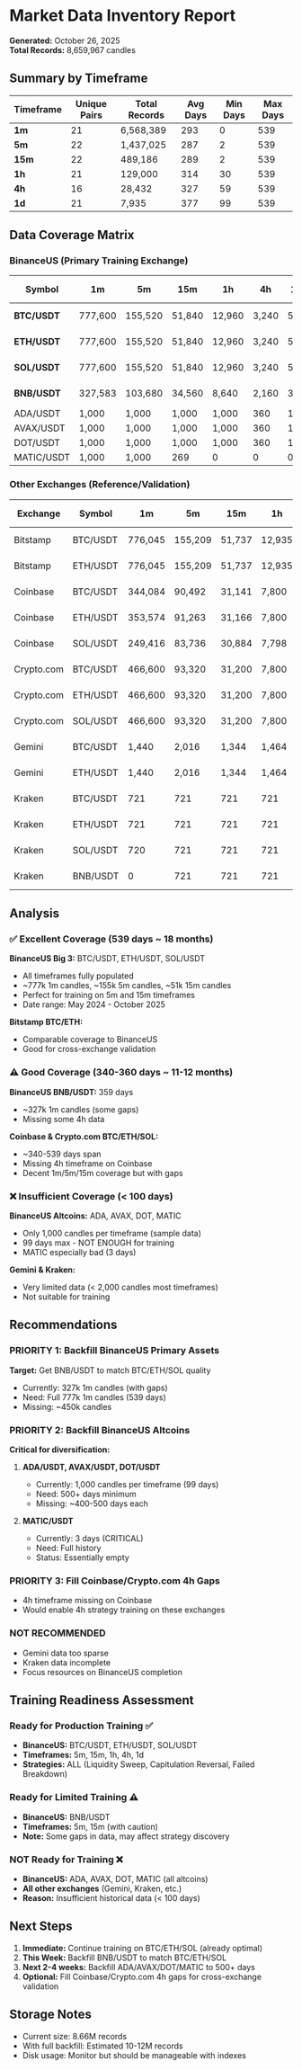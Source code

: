 # Market Data Inventory Report
**Generated:** October 26, 2025  
**Total Records:** 8,659,967 candles

## Summary by Timeframe

| Timeframe | Unique Pairs | Total Records | Avg Days | Min Days | Max Days |
|-----------|--------------|---------------|----------|----------|----------|
| **1m**    | 21           | 6,568,389     | 293      | 0        | 539      |
| **5m**    | 22           | 1,437,025     | 287      | 2        | 539      |
| **15m**   | 22           | 489,186       | 289      | 2        | 539      |
| **1h**    | 21           | 129,000       | 314      | 30       | 539      |
| **4h**    | 16           | 28,432        | 327      | 59       | 539      |
| **1d**    | 21           | 7,935         | 377      | 99       | 539      |

## Data Coverage Matrix

### BinanceUS (Primary Training Exchange)
| Symbol      | 1m      | 5m      | 15m    | 1h     | 4h    | 1d  | Max Days |
|-------------|---------|---------|--------|--------|-------|-----|----------|
| **BTC/USDT** | 777,600 | 155,520 | 51,840 | 12,960 | 3,240 | 540 | 539 ✅ |
| **ETH/USDT** | 777,600 | 155,520 | 51,840 | 12,960 | 3,240 | 540 | 539 ✅ |
| **SOL/USDT** | 777,600 | 155,520 | 51,840 | 12,960 | 3,240 | 540 | 539 ✅ |
| **BNB/USDT** | 327,583 | 103,680 | 34,560 | 8,640  | 2,160 | 360 | 359 ⚠️ |
| ADA/USDT    | 1,000   | 1,000   | 1,000  | 1,000  | 360   | 100 | 99 ❌ |
| AVAX/USDT   | 1,000   | 1,000   | 1,000  | 1,000  | 360   | 100 | 99 ❌ |
| DOT/USDT    | 1,000   | 1,000   | 1,000  | 1,000  | 360   | 100 | 99 ❌ |
| MATIC/USDT  | 1,000   | 1,000   | 269    | 0      | 0     | 0   | 3 ❌ |

### Other Exchanges (Reference/Validation)
| Exchange  | Symbol      | 1m      | 5m      | 15m    | 1h     | 4h    | 1d  | Max Days |
|-----------|-------------|---------|---------|--------|--------|-------|-----|----------|
| Bitstamp  | BTC/USDT    | 776,045 | 155,209 | 51,737 | 12,935 | 3,234 | 539 | 539 ✅ |
| Bitstamp  | ETH/USDT    | 776,045 | 155,209 | 51,737 | 12,935 | 3,234 | 539 | 539 ✅ |
| Coinbase  | BTC/USDT    | 344,084 | 90,492  | 31,141 | 7,800  | 0     | 340 | 539 ⚠️ |
| Coinbase  | ETH/USDT    | 353,574 | 91,263  | 31,166 | 7,800  | 0     | 340 | 539 ⚠️ |
| Coinbase  | SOL/USDT    | 249,416 | 83,736  | 30,884 | 7,798  | 0     | 340 | 539 ⚠️ |
| Crypto.com| BTC/USDT    | 466,600 | 93,320  | 31,200 | 7,800  | 2,040 | 340 | 539 ⚠️ |
| Crypto.com| ETH/USDT    | 466,600 | 93,320  | 31,200 | 7,800  | 2,040 | 340 | 539 ⚠️ |
| Crypto.com| SOL/USDT    | 466,600 | 93,320  | 31,200 | 7,800  | 2,040 | 340 | 539 ⚠️ |
| Gemini    | BTC/USDT    | 1,440   | 2,016   | 1,344  | 1,464  | 0     | 365 | 364 ❌ |
| Gemini    | ETH/USDT    | 1,440   | 2,016   | 1,344  | 1,464  | 0     | 365 | 364 ❌ |
| Kraken    | BTC/USDT    | 721     | 721     | 721    | 721    | 721   | 540 | 539 ❌ |
| Kraken    | ETH/USDT    | 721     | 721     | 721    | 721    | 721   | 540 | 539 ❌ |
| Kraken    | SOL/USDT    | 720     | 721     | 721    | 721    | 721   | 540 | 539 ❌ |
| Kraken    | BNB/USDT    | 0       | 721     | 721    | 721    | 721   | 187 | 186 ❌ |

## Analysis

### ✅ Excellent Coverage (539 days ~ 18 months)
**BinanceUS Big 3:** BTC/USDT, ETH/USDT, SOL/USDT
- All timeframes fully populated
- ~777k 1m candles, ~155k 5m candles, ~51k 15m candles
- Perfect for training on 5m and 15m timeframes
- Date range: May 2024 - October 2025

**Bitstamp BTC/ETH:**
- Comparable coverage to BinanceUS
- Good for cross-exchange validation

### ⚠️ Good Coverage (340-360 days ~ 11-12 months)
**BinanceUS BNB/USDT:** 359 days
- ~327k 1m candles (some gaps)
- Missing some 4h data

**Coinbase & Crypto.com BTC/ETH/SOL:**
- ~340-539 days span
- Missing 4h timeframe on Coinbase
- Decent 1m/5m/15m coverage but with gaps

### ❌ Insufficient Coverage (< 100 days)
**BinanceUS Altcoins:** ADA, AVAX, DOT, MATIC
- Only 1,000 candles per timeframe (sample data)
- 99 days max - NOT ENOUGH for training
- MATIC especially bad (3 days)

**Gemini & Kraken:** 
- Very limited data (< 2,000 candles most timeframes)
- Not suitable for training

## Recommendations

### PRIORITY 1: Backfill BinanceUS Primary Assets
**Target:** Get BNB/USDT to match BTC/ETH/SOL quality
- Currently: 327k 1m candles (with gaps)
- Need: Full 777k 1m candles (539 days)
- Missing: ~450k candles

### PRIORITY 2: Backfill BinanceUS Altcoins
**Critical for diversification:**
1. **ADA/USDT, AVAX/USDT, DOT/USDT**
   - Currently: 1,000 candles per timeframe (99 days)
   - Need: 500+ days minimum
   - Missing: ~400-500 days each

2. **MATIC/USDT** 
   - Currently: 3 days (CRITICAL)
   - Need: Full history
   - Status: Essentially empty

### PRIORITY 3: Fill Coinbase/Crypto.com 4h Gaps
- 4h timeframe missing on Coinbase
- Would enable 4h strategy training on these exchanges

### NOT RECOMMENDED
- Gemini data too sparse
- Kraken data incomplete
- Focus resources on BinanceUS completion

## Training Readiness Assessment

### Ready for Production Training ✅
- **BinanceUS:** BTC/USDT, ETH/USDT, SOL/USDT
- **Timeframes:** 5m, 15m, 1h, 4h, 1d
- **Strategies:** ALL (Liquidity Sweep, Capitulation Reversal, Failed Breakdown)

### Ready for Limited Training ⚠️
- **BinanceUS:** BNB/USDT
- **Timeframes:** 5m, 15m (with caution)
- **Note:** Some gaps in data, may affect strategy discovery

### NOT Ready for Training ❌
- **BinanceUS:** ADA, AVAX, DOT, MATIC (all altcoins)
- **All other exchanges** (Gemini, Kraken, etc.)
- **Reason:** Insufficient historical data (< 100 days)

## Next Steps

1. **Immediate:** Continue training on BTC/ETH/SOL (already optimal)
2. **This Week:** Backfill BNB/USDT to match BTC/ETH/SOL
3. **Next 2-4 weeks:** Backfill ADA/AVAX/DOT/MATIC to 500+ days
4. **Optional:** Fill Coinbase/Crypto.com 4h gaps for cross-exchange validation

## Storage Notes
- Current size: 8.66M records
- With full backfill: Estimated 10-12M records
- Disk usage: Monitor but should be manageable with indexes
